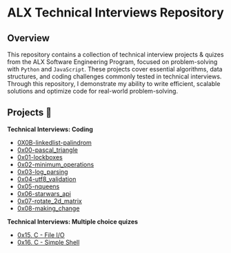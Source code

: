 # ALX Technical Interviews Repository

## Overview

This repository contains a collection of technical interview projects & quizes from the ALX Software Engineering Program, focused on problem-solving with `Python` and `JavaScript`. These projects cover essential algorithms, data structures, and coding challenges commonly tested in technical interviews. Through this repository, I demonstrate my ability to write efficient, scalable solutions and optimize code for real-world problem-solving.

## Projects :page_with_curl:


**Technical Interviews: Coding**

  * [0X0B-linkedlist-palindrom](./0X0B-linkedlist-palindrom)
  * [0x00-pascal_triangle](./0x00-pascal_triangle)
  * [0x01-lockboxes](./0x01-lockboxes)
  * [0x02-minimum_operations](./0x02-minimum_operations)
  * [0x03-log_parsing](./0x03-log_parsing)
  * [0x04-utf8_validation](./0x04-utf8_validation)
  * [0x05-nqueens](./0x05-nqueens)
  * [0x06-starwars_api](./0x06-starwars_api)
  * [0x07-rotate_2d_matrix](./0x07-rotate_2d_matrix)
  * [0x08-making_change](./0x08-making_change)

**Technical Interviews: Multiple choice quizes**

  * [0x15. C - File I/O](./0x15-file_io)
  * [0x16. C - Simple Shell](https://github.com/kelvinnmuia/simple_shell)
